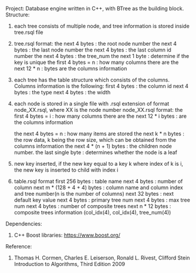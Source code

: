 Project: Database engine written in C++, with BTree as the building block. 
Structure:
1. each tree consists of multiple node, and tree information is stored inside tree.rsql file
2. tree.rsql format:
    the next 4 bytes            : the root node number
    the next 4 bytes            : the last node number
    the next 4 bytes            : the last column id number
    the next 4 bytes            : the tree_num
    the next 1 byte             : determine if the key is unique
    the first 4 bytes = n       : how many columns there are
    the next 12 * n             : bytes are the columns information
3. each tree has the table structure which consists of the columns. Columns information is the following:
    first 4 bytes               : the column id
    next 4 bytes                : the type
    next 4 bytes                : the width
4. each node is stored in a single file with .rsql extension of format node_XX.rsql, where XX is the node number
    node_XX.rsql format:
    the first 4 bytes = i       : how many columns there are
    the next 12 * i bytes       : are the columns information
    
    the next 4 bytes = n        : how many items are stored
    the next k * n bytes        : the row data, k being the row size, which can be obtained from the columns information
    the next 4 * (n + 1) bytes  : the children node number.
    the last single byte        : determines whether the node is a leaf
5. new key inserted, if the new key equal to a key k where index of k is i, the new key is inserted to child with index i
6. table.rsql format
    first 256 bytes                 : table name
    next 4 bytes                    : number of column
    next m * (128 + 4 + 4) bytes    : column name and column index and tree number(n is the number of columns)
    next 32 bytes                   : next default key value
    next 4 bytes                    : primary tree num
    next 4 bytes                    : max tree num
    next 4 bytes                    : number of composite trees
    next n * 12 bytes               : composite trees information (col_idx(4), col_idx(4), tree_num(4))

Dependencies:
1. C++ Boost libraries: https://www.boost.org/

Reference: 
1. Thomas H. Cormen, Charles E. Leiserson, Ronald L. Rivest, Clifford Stein Introduction to Algorithms, Third Edition 2009
